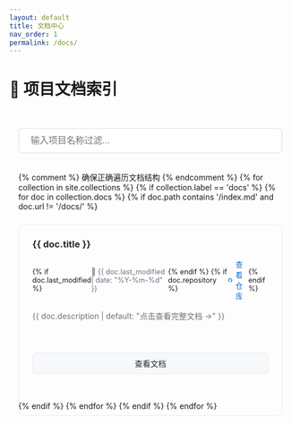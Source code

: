 ```yaml
---
layout: default
title: 文档中心
nav_order: 1
permalink: /docs/
---
```


# 📂 项目文档索引

<div class="docs-container">
  <div class="docs-filter">
    <input type="text" id="searchInput" placeholder="输入项目名称过滤..." class="filter-input">
  </div>

  <div class="docs-grid">
    {% comment %} 确保正确遍历文档结构 {% endcomment %}
    {% for collection in site.collections %}
      {% if collection.label == 'docs' %}
        {% for doc in collection.docs %}
          {% if doc.path contains '/index.md' and doc.url != '/docs/' %}
            <div class="doc-item" data-title="{{ doc.title | downcase }}">
              <div class="doc-card">
                <h3>{{ doc.title }}</h3>
                <div class="doc-meta">
                  {% if doc.last_modified %}
                    <span class="update-time">
                      📅 {{ doc.last_modified | date: "%Y-%m-%d" }}
                    </span>
                  {% endif %}
                  {% if doc.repository %}
                    <a href="{{ doc.repository }}" 
                       class="repo-link"
                       target="_blank" 
                       rel="noopener noreferrer">
                      <svg class="github-icon" viewBox="0 0 16 16" width="16" height="16">
                        <path fill-rule="evenodd" d="M8 0C3.58 0 0 3.58 0 8c0 3.54 2.29 6.53 5.47 7.59.4.07.55-.17.55-.38 0-.19-.01-.82-.01-1.49-2.01.37-2.53-.49-2.69-.94-.09-.23-.48-.94-.82-1.13-.28-.15-.68-.52-.01-.53.63-.01 1.08.58 1.23.82.72 1.21 1.87.87 2.33.66.07-.52.28-.87.51-1.07-1.78-.2-3.64-.89-3.64-3.95 0-.87.31-1.59.82-2.15-.08-.2-.36-1.02.08-2.12 0 0 .67-.21 2.2.82.64-.18 1.32-.27 2-.27.68 0 1.36.09 2 .27 1.53-1.04 2.2-.82 2.2-.82.44 1.1.16 1.92.08 2.12.51.56.82 1.27.82 2.15 0 3.07-1.87 3.75-3.65 3.95.29.25.54.73.54 1.48 0 1.07-.01 1.93-.01 2.2 0 .21.15.46.55.38A8.013 8.013 0 0016 8c0-4.42-3.58-8-8-8z"/>
                      </svg>
                      查看仓库
                    </a>
                  {% endif %}
                </div>
                <div class="doc-excerpt">
                  {{ doc.description | default: "点击查看完整文档 →" }}
                </div>
                <a href="{{ doc.url }}" class="doc-link">查看文档</a>
              </div>
            </div>
          {% endif %}
        {% endfor %}
      {% endif %}
    {% endfor %}
  </div>

  <div id="noResults" class="no-results" style="display: none;">
    🕵️ 没有找到匹配的项目
  </div>
</div>

<style>
/* 基础样式 */
.docs-container {
  max-width: 1200px;
  margin: 0 auto;
  padding: 2rem 1rem;
}

.filter-input {
  width: 100%;
  padding: 12px 20px;
  margin-bottom: 2rem;
  border: 2px solid #eaecef;
  border-radius: 8px;
  font-size: 16px;
}

.docs-grid {
  display: grid;
  grid-template-columns: repeat(auto-fill, minmax(280px, 1fr));
  gap: 1.5rem;
}

.doc-card {
  border: 1px solid #eaecef;
  border-radius: 12px;
  padding: 1.5rem;
  transition: all 0.2s ease;
  height: 100%;
}

.doc-card:hover {
  transform: translateY(-5px);
  box-shadow: 0 6px 20px rgba(0, 0, 0, 0.05);
}

h3 {
  margin: 0 0 1rem;
  color: #24292e;
}

.doc-meta {
  display: flex;
  justify-content: space-between;
  align-items: center;
  margin-bottom: 1rem;
  font-size: 0.9em;
}

.update-time {
  color: #6a737d;
}

.repo-link {
  display: inline-flex;
  align-items: center;
  gap: 6px;
  color: #0969da;
  text-decoration: none;
}

.github-icon {
  fill: currentColor;
}

.doc-excerpt {
  color: #6a737d;
  margin: 1rem 0;
  min-height: 60px;
}

.doc-link {
  display: block;
  text-align: center;
  padding: 8px 16px;
  background: #f6f8fa;
  border-radius: 6px;
  color: #24292e;
  text-decoration: none;
  border: 1px solid #eaecef;
}

.no-results {
  text-align: center;
  padding: 2rem;
  font-size: 1.2rem;
  color: #6a737d;
}
</style>

<script>
// 安全搜索功能
document.addEventListener('DOMContentLoaded', function() {
  const searchInput = document.getElementById('searchInput');
  const docItems = document.querySelectorAll('.doc-item');
  const noResults = document.getElementById('noResults');

  function filterDocs() {
    const searchTerm = searchInput.value.trim().toLowerCase();
    let visibleCount = 0;

    docItems.forEach(item => {
      const title = item.dataset.title;
      if (title.includes(searchTerm)) {
        item.style.display = 'block';
        visibleCount++;
      } else {
        item.style.display = 'none';
      }
    });

    noResults.style.display = visibleCount > 0 ? 'none' : 'block';
  }

  searchInput.addEventListener('input', filterDocs);
});
</script>